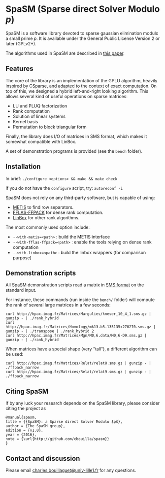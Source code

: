 SpaSM (Sparse direct Solver Modulo _p_)
=======================================

SpaSM is a software library devoted to sparse gaussian elimination modulo a small prime _p_. 
It is available under the General Public License Version 2 or later (GPLv2+).

The algorithms used in SpaSM are described in [this paper](http://cristal.univ-lille.fr/~bouillag/pub/CASC16.pdf).

Features
--------

The core of the library is an implementation of the GPLU algorithm, heavily inspired by CSparse, and 
adapted to the context of exact computation. On top of this, we designed a hybrid left-and-right looking algorithm. 
This allows several kind of useful operations on sparse matrices:
  * LU and PLUQ factorization
  * Rank computation
  * Solution of linear systems
  * Kernel basis
  * Permutation to block triangular form

Finally, the library does I/O of matrices in SMS format, which makes it somewhat compatible with LinBox.

A set of demonstration programs is provided (see the `bench` folder).

Installation
------------

In brief:
```./configure <options> && make && make check```

If you do not have the `configure` script, try:
```autoreconf -i```

SpaSM does not rely on any third-party software, but is capable of using:
  * [METIS](http://glaros.dtc.umn.edu/gkhome/metis/metis/overview) to find row separators.
  * [FFLAS-FFPACK](https://github.com/linbox-team/fflas-ffpack) for dense rank computation.
  * [LinBox](https://github.com/linbox-team/linbox) for other rank algorithms.

The most commonly used option include:
- `--with-metis=<path>` : build the METIS interface
- `--with-fflas-ffpack=<path>` : enable the tools relying on dense rank computation
- `--with-linbox=<path>` : build the linbox wrappers (for comparison purpose)

Demonstration scripts
---------------------

All SpaSM demonstration scripts read a matrix in [SMS format](http://hpac.imag.fr/) on the standard input.

For instance, these commands (run inside the `bench/` folder) will compute the rank of several large matrices in a few seconds:
```
curl http://hpac.imag.fr/Matrices/Margulies/kneser_10_4_1.sms.gz | gunzip - | ./rank_hybrid
curl http://hpac.imag.fr/Matrices/Homology/mk13.b5.135135x270270.sms.gz | gunzip - | ./transpose | ./rank_hybrid 2
curl http://hpac.imag.fr/Matrices/Mgn/M0,6.data/M0,6-D9.sms.gz | gunzip - | ./rank_hybrid
```

When matrices have a special shape (very "tall"), a different algorithm can be used:
```
curl http://hpac.imag.fr/Matrices/Relat/relat8.sms.gz | gunzip - | ./ffpack_narrow 
curl http://hpac.imag.fr/Matrices/Relat/relat9.sms.gz | gunzip - | ./ffpack_narrow 
```

Citing SpaSM
------------

If by any luck your research depends on the SpaSM library, please consider citing the project as

```
@manual{spasm,
title = {{SpaSM}: a Sparse direct Solver Modulo $p$},
author = {The SpaSM group},
edition = {v1.0},
year = {2016},
note = {\url{http://github.com/cbouilla/spasm}}
}
```

Contact and discussion
----------------------

Please email <charles.bouillaguet@univ-lille1.fr> for any questions.